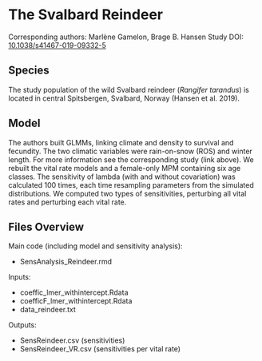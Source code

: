 
# The Svalbard Reindeer

Corresponding authors: Marlène Gamelon, Brage B. Hansen 
Study DOI: [10.1038/s41467-019-09332-5](https://doi.org/10.1038/s41467-019-09332-5)  

## Species

The study population of the wild Svalbard reindeer (_Rangifer tarandus_) is located in central Spitsbergen, Svalbard, Norway (Hansen et al. 2019).

## Model

The authors built GLMMs, linking climate and density to survival and fecundity. The two climatic variables were rain-on-snow (ROS) and winter length. For more information see the corresponding study (link above). We rebuilt the vital rate models and a female-only MPM containing six age classes. The sensitivity of lambda (with and without covariation) was calculated 100 times, each time resampling parameters from the simulated distributions.
We computed two types of sensitivities, perturbing all vital rates and perturbing each vital rate.

## Files Overview

Main code (including model and sensitivity analysis):
- SensAnalysis_Reindeer.rmd

Inputs:
- coeffic_lmer_withintercept.Rdata
- coefficF_lmer_withintercept.Rdata
- data_reindeer.txt

Outputs:
- SensReindeer.csv (sensitivities)
- SensReindeer_VR.csv (sensitivities per vital rate)

